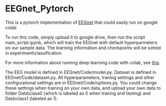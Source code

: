 # EEGnet_Pytorch
This is a pytorch implementation of [EEGnet](https://arxiv.org/abs/1611.08024) that could easily run on google colab 


To run this code, simply upload it to google drive, then run the script main_script.ipynb, which will train the EEGnet with default hyperparmeters on our sample data. The learning information and checkpoints will be sotred in experiment\classification. 

For more information about running deep learning code with colab, see [this](https://neptune.ai/blog/how-to-use-google-colab-for-deep-learning-complete-tutorial) 


The EEG model is defined in EEGnet/Code/model.py. Dataset is defined in EEGnet/Code/dataset.py. 
All hyperparameters, traning settings and other configurational settings are in EEGnet/Code/options.py. You could change these settings when training on your own data, and upload your own data to folder Data\class0 (which is labeled as 0 when traning and testing) and Data\class1 (labeled as 1).
